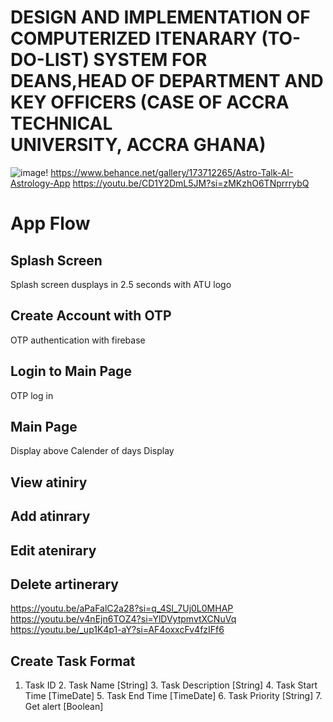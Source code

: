# DESIGN AND IMPLEMENTATION OF COMPUTERIZED ITENARARY (TO-DO-LIST) SYSTEM FOR DEANS,HEAD OF DEPARTMENT AND KEY OFFICERS (CASE OF ACCRA TECHNICAL UNIVERSITY, ACCRA GHANA)

![image](https://github.com/TechWithNate/iteneray/assets/81887567/9752b71c-6f2c-4f2a-a2e1-e89292824754)!
https://www.behance.net/gallery/173712265/Astro-Talk-AI-Astrology-App
https://youtu.be/CD1Y2DmL5JM?si=zMKzhO6TNprrrybQ

# App Flow

## Splash Screen 
Splash screen dusplays in 2.5 seconds with ATU logo
## Create Account with OTP
OTP authentication with firebase

## Login to Main Page 
OTP log in
## Main Page
  Display above Calender of days
  Display 

##  View atiniry 
##  Add atinrary 
##  Edit atenirary 
##  Delete artinerary

https://youtu.be/aPaFalC2a28?si=q_4Sl_7Uj0L0MHAP
https://youtu.be/v4nEjn6TOZ4?si=YlDVytpmvtXCNuVq
https://youtu.be/_up1K4p1-aY?si=AF4oxxcFv4fzIFf6


## Create Task Format
1. Task ID
   2. Task Name [String]
   3. Task Description [String]
   4. Task Start Time [TimeDate]
   5. Task End Time [TimeDate]
   6. Task Priority [String]
   7. Get alert [Boolean]